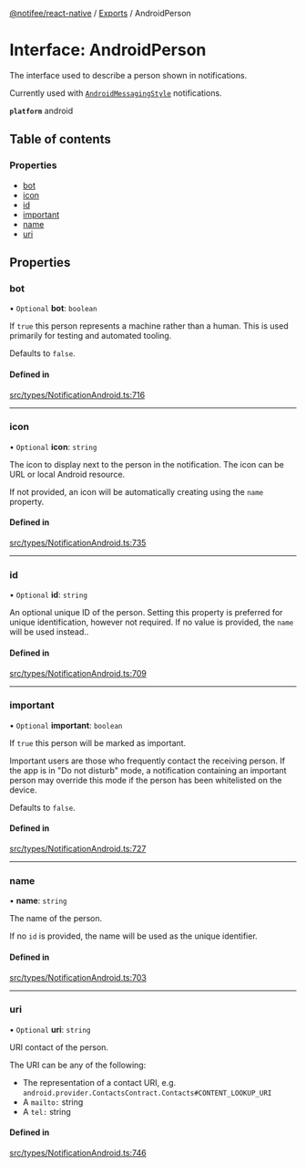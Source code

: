 [@notifee/react-native](../README.md) / [Exports](../modules.md) / AndroidPerson

# Interface: AndroidPerson

The interface used to describe a person shown in notifications.

Currently used with [`AndroidMessagingStyle`](/react-native/reference/androidmessagingstyle) notifications.

**`platform`** android

## Table of contents

### Properties

- [bot](AndroidPerson.md#bot)
- [icon](AndroidPerson.md#icon)
- [id](AndroidPerson.md#id)
- [important](AndroidPerson.md#important)
- [name](AndroidPerson.md#name)
- [uri](AndroidPerson.md#uri)

## Properties

### bot

• `Optional` **bot**: `boolean`

If `true` this person represents a machine rather than a human. This is used primarily for testing and automated tooling.

Defaults to `false`.

#### Defined in

[src/types/NotificationAndroid.ts:716](https://github.com/cabljac/react-native-notifee/blob/4d792c9/src/types/NotificationAndroid.ts#L716)

___

### icon

• `Optional` **icon**: `string`

The icon to display next to the person in the notification. The icon can be URL or local
Android resource.

If not provided, an icon will be automatically creating using the `name` property.

#### Defined in

[src/types/NotificationAndroid.ts:735](https://github.com/cabljac/react-native-notifee/blob/4d792c9/src/types/NotificationAndroid.ts#L735)

___

### id

• `Optional` **id**: `string`

An optional unique ID of the person. Setting this property is preferred for unique identification,
however not required. If no value is provided, the `name` will be used instead..

#### Defined in

[src/types/NotificationAndroid.ts:709](https://github.com/cabljac/react-native-notifee/blob/4d792c9/src/types/NotificationAndroid.ts#L709)

___

### important

• `Optional` **important**: `boolean`

If `true` this person will be marked as important.

Important users are those who frequently contact the receiving person. If the app is in
"Do not disturb" mode, a notification containing an important person may override this mode
if the person has been whitelisted on the device.

Defaults to `false`.

#### Defined in

[src/types/NotificationAndroid.ts:727](https://github.com/cabljac/react-native-notifee/blob/4d792c9/src/types/NotificationAndroid.ts#L727)

___

### name

• **name**: `string`

The name of the person.

If no `id` is provided, the name will be used as the unique identifier.

#### Defined in

[src/types/NotificationAndroid.ts:703](https://github.com/cabljac/react-native-notifee/blob/4d792c9/src/types/NotificationAndroid.ts#L703)

___

### uri

• `Optional` **uri**: `string`

URI contact of the person.

The URI can be any of the following:

 - The representation of a contact URI, e.g. `android.provider.ContactsContract.Contacts#CONTENT_LOOKUP_URI`
 - A `mailto:` string
 - A `tel:` string

#### Defined in

[src/types/NotificationAndroid.ts:746](https://github.com/cabljac/react-native-notifee/blob/4d792c9/src/types/NotificationAndroid.ts#L746)
